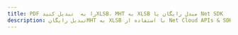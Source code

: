 ---title: PDF را به  تبدیل کنیدXLSB، MHT به XLSB مبدل رایگان یا Net SDKdescription: تبدیل رایگانMHT به XLSB با استفاده از Net Cloud APIs & SDK همچنین اسناد PDF را در Cloud ایجاد، ویرایش و رندر کنید.---